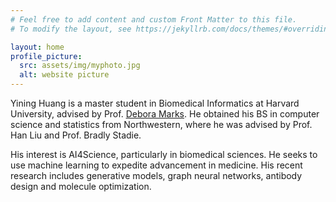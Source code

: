 ```yaml
---
# Feel free to add content and custom Front Matter to this file.
# To modify the layout, see https://jekyllrb.com/docs/themes/#overriding-theme-defaults

layout: home
profile_picture:
  src: assets/img/myphoto.jpg
  alt: website picture
---
```


<p>
  Yining Huang is a master student in Biomedical Informatics at Harvard University, advised by Prof.  <a href="https://www.deboramarkslab.com/">Debora Marks</a>. He obtained his BS in computer science and statistics from Northwestern, where he was advised by Prof. Han Liu and Prof. Bradly Stadie. 
</p>

<p>
  His interest is AI4Science, particularly in biomedical sciences. He seeks to use machine learning to expedite advancement in medicine. His recent research includes generative models, graph neural networks, antibody design and molecule optimization. 
</p>
